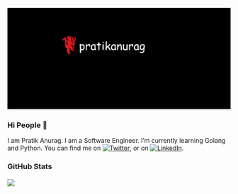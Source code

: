 [![Header](https://raw.githubusercontent.com/pratik-anurag/pratik-anurag/main/readme_header.png "Header")](https://pratikanurag.github.io/)


### Hi People 👋


I am Pratik Anurag. I am a Software Engineer. I’m currently learning Golang and Python. You can find me on [![Twitter][1.1]][1],  or on [![LinkedIn][2.1]][2].


<!--
**pratik-anurag/pratik-anurag** is a ✨ _special_ ✨ repository because its `README.md` (this file) appears on your GitHub profile.

Here are some ideas to get you started:


- 🌱 I’m currently learning ...
- 👯 I’m looking to collaborate on ...
- 🤔 I’m looking for help with ...
- 💬 Ask me about ...

- 😄 Pronouns: ...
- ⚡ Fun fact: ...
-->
### GitHub Stats
<a href="https://github.com/pratik-anurag/pratik-anurag">
  <img align="center" src="https://github-readme-stats.vercel.app/api/top-langs/?username=pratik-anurag&hide=java,html&title_color=ffffff&text_color=1d1f21&icon_color=2bbc8a&bg_color=ffffff" />
</a>

[1.1]: http://i.imgur.com/wWzX9uB.png (twitter icon without padding)
[2.1]: https://raw.githubusercontent.com/MartinHeinz/MartinHeinz/master/linkedin-3-16.png (LinkedIn icon without padding)

[1]: https://twitter.com/pratikanurag
[2]: https://in.linkedin.com/in/pratik-anurag
